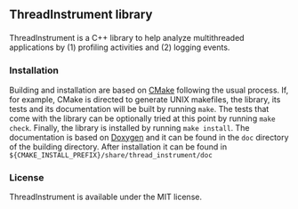 ## ThreadInstrument library</p>

 ThreadInstrument is a C++ library to help analyze multithreaded applications by (1) profiling activities and (2) logging events. 

###  Installation

 Building and installation are based on [CMake](https://cmake.org) following the usual process. If, for example, CMake is directed to generate UNIX makefiles, the library, its tests and its documentation will be built by running `make`. The tests that come with the library can be optionally tried at this point by running `make check`. Finally, the library is installed by running `make install`. The documentation is based on [Doxygen](http://www.doxygen.org) and it can be found in the `doc` directory of the building directory. After installation it can be found in `${CMAKE_INSTALL_PREFIX}/share/thread_instrument/doc`
 
### License

ThreadInstrument is available under the MIT license.

